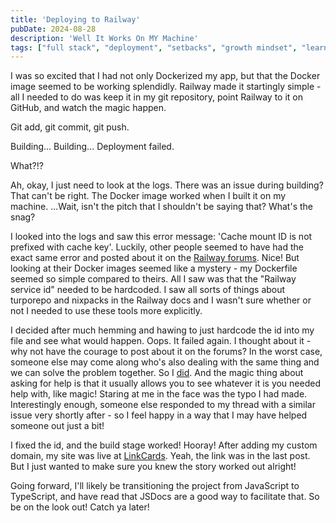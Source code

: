 ```yaml
---
title: 'Deploying to Railway'
pubDate: 2024-08-28
description: 'Well It Works On MY Machine'
tags: ["full stack", "deployment", "setbacks", "growth mindset", "learning in public"]
---
```


I was so excited that I had not only Dockerized my app, but that the Docker image seemed to be working splendidly. Railway made it startingly simple - all I needed to do was keep it in my git repository, point Railway to it on GitHub, and watch the magic happen. 

Git add, git commit, git push.

Building...
Building...
Deployment failed.

What?!?

Ah, okay, I just need to look at the logs. There was an issue during building? That can't be right. The Docker image worked when I built it on my machine. ...Wait, isn't the pitch that I shouldn't be saying that? What's the snag?

I looked into the logs and saw this error message: 'Cache mount ID is not prefixed with cache key'. Luckily, other people seemed to have had the exact same error and posted about it on the [Railway forums](https://help.railway.app/questions/cache-mount-id-is-not-prefixed-with-cach-fcaed775). Nice! But looking at their Docker images seemed like a mystery - my Dockerfile seemed so simple compared to theirs. All I saw was that the "Railway service id" needed to be hardcoded. I saw all sorts of things about turporepo and nixpacks in the Railway docs and I wasn't sure whether or not I needed to use these tools more explicitly.

I decided after much hemming and hawing to just hardcode the id into my file and see what would happen. Oops. It failed again. I thought about it - why not have the courage to post about it on the forums? In the worst case, someone else may come along who's also dealing with the same thing and we can solve the problem together. So I [did](https://help.railway.app/questions/my-docker-file-builds-locally-but-contin-67addf8e). And the magic thing about asking for help is that it usually allows you to see whatever it is you needed help with, like magic! Staring at me in the face was the typo I had made. Interestingly enough, someone else responded to my thread with a similar issue very shortly after - so I feel happy in a way that I may have helped someone out just a bit!

I fixed the id, and the build stage worked! Hooray! After adding my custom domain, my site was live at [LinkCards](https://linkcards.bio).
Yeah, the link was in the last post. But I just wanted to make sure you knew the story worked out alright!

Going forward, I'll likely be transitioning the project from JavaScript to TypeScript, and have read that JSDocs are a good way to facilitate that. So be on the look out! Catch ya later!